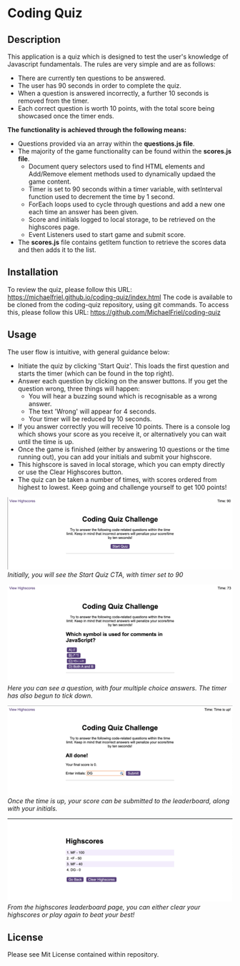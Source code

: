 # Coding Quiz

## Description
This application is a quiz which is designed to test the user's knowledge of Javascript fundamentals. The rules are very simple and are as follows:

* There are currently ten questions to be answered.
* The user has 90 seconds in order to complete the quiz.
* When a question is answered incorrectly, a further 10 seconds is removed from the timer.
* Each correct question is worth 10 points, with the total score being showcased once the timer ends.

**The functionality is achieved through the following means:**

* Questions provided via an array within the **questions.js file**.
* The majority of the game functionality can be found within the **scores.js file**.
  * Document query selectors used to find HTML elements and Add/Remove element methods used to dynamically updaed the game content.
  * Timer is set to 90 seconds within a timer variable, with setInterval function used to decrement the time by 1 second.
  * ForEach loops used to cycle through questions and add a new one each time an answer has been given.
  * Score and initials logged to local storage, to be retrieved on the highscores page.
  * Event Listeners used to start game and submit score.
* The **scores.js** file contains getItem function to retrieve the scores data and then adds it to the list.

## Installation
To review the quiz, please follow this URL: https://michaelfriel.github.io/coding-quiz/index.html
The code is available to be cloned from the coding-quiz repository, using git commands. To access this, please follow this URL: https://github.com/MichaelFriel/coding-quiz

## Usage

The user flow is intuitive, with general guidance below:

* Initiate the quiz by clicking 'Start Quiz'. This loads the first question and starts the timer (which can be found in the top right).
* Answer each question by clicking on the answer buttons. If you get the question wrong, three things will happen:
  * You will hear a buzzing sound which is recognisable as a wrong answer.
  * The text 'Wrong' will appear for 4 seconds.
  * Your timer will be reduced by 10 seconds.
* If you answer correctly you will receive 10 points. There is a console log which shows your score as you receive it, or alternatively you can wait until the time is up.
* Once the game is finished (either by answering 10 questions or the time running out), you can add your initials and submit your highscore.
* This highscore is saved in local storage, which you can empty directly or use the Clear Highscores button.
* The quiz can be taken a number of times, with scores ordered from highest to lowest. Keep going and challenge yourself to get 100 points!

![Screenshot showing the game start screen ](assets/Images/quiz-start.png)
*Initially, you will see the Start Quiz CTA, with timer set to 90*

![Screenshot showing the questions and the timer having gone down](assets/Images/quiz-questions.png)
*Here you can see a question, with four multiple choice answers. The timer has also begun to tick down.*

![Screenshot showing the end game state, with the score displayed and the option to submit initials to the leaderboard.](assets/Images/end-game-state.png)
*Once the time is up, your score can be submitted to the leaderboard, along with your initials.*

![Screenshot showing the highscores leaderboard, with initials and score displayed](assets/Images/highscores-leaderboard.png)
*From the highscores leaderboard page, you can either clear your highscores or play again to beat your best!*

## License

Please see Mit License contained within repository.

